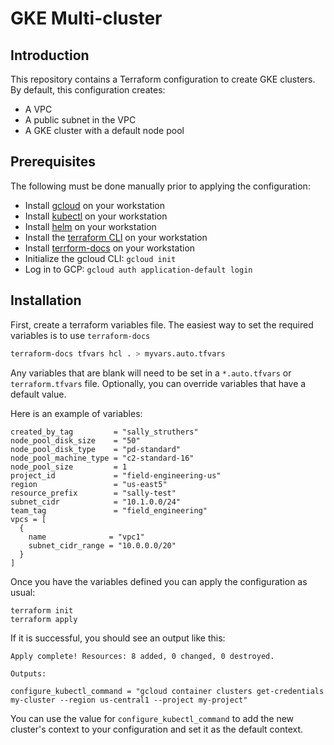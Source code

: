 # GKE Multi-cluster

## Introduction

This repository contains a Terraform configuration to create GKE clusters. By default, this configuration creates:

* A VPC
* A public subnet in the VPC
* A GKE cluster with a default node pool

## Prerequisites

The following must be done manually prior to applying the configuration:

* Install [gcloud](https://cloud.google.com/sdk/docs/install) on your workstation
* Install [kubectl](https://kubernetes.io/docs/tasks/tools/) on your workstation
* Install [helm](https://helm.sh/docs/intro/install/) on your workstation
* Install the [terraform CLI](https://developer.hashicorp.com/terraform/tutorials/aws-get-started/install-cli) on your workstation
* Install [terrform-docs](https://terraform-docs.io/user-guide/installation/) on your workstation
* Initialize the gcloud CLI: `gcloud init`
* Log in to GCP: `gcloud auth application-default login`

## Installation

First, create a terraform variables file. The easiest way to set the required variables is to use `terraform-docs`
```bash
terraform-docs tfvars hcl . > myvars.auto.tfvars
```
Any variables that are blank will need to be set in a `*.auto.tfvars` or `terraform.tfvars` file. Optionally, you can override variables that have a default value.

Here is an example of variables:

```
created_by_tag         = "sally_struthers"
node_pool_disk_size    = "50"
node_pool_disk_type    = "pd-standard"
node_pool_machine_type = "c2-standard-16"
node_pool_size         = 1
project_id             = "field-engineering-us"
region                 = "us-east5"
resource_prefix        = "sally-test"
subnet_cidr            = "10.1.0.0/24"
team_tag               = "field_engineering"
vpcs = [
  {
    name              = "vpc1"
    subnet_cidr_range = "10.0.0.0/20"
  }
]
```


Once you have the variables defined you can apply the configuration as usual:

```
terraform init
terraform apply
```
If it is successful, you should see an output like this:

```
Apply complete! Resources: 8 added, 0 changed, 0 destroyed.

Outputs:

configure_kubectl_command = "gcloud container clusters get-credentials my-cluster --region us-central1 --project my-project"
```

You can use the value for `configure_kubectl_command` to add the new cluster's context to your configuration and set it as the default context.
